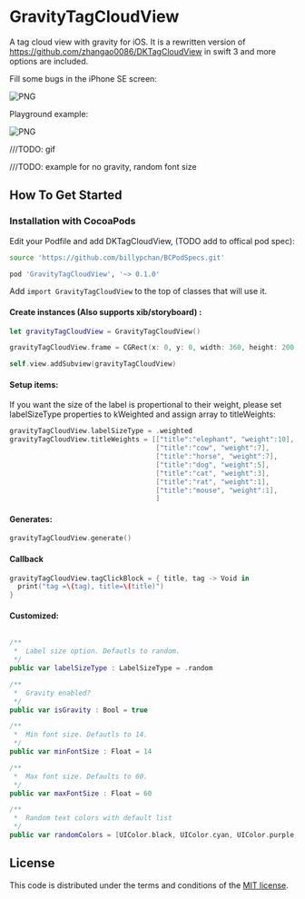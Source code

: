 # GravityTagCloudView
A tag cloud view with gravity for iOS. It is a rewritten version of https://github.com/zhangao0086/DKTagCloudView in swift 3 and more options are included.

Fill some bugs in the iPhone SE screen:

![PNG](https://raw.githubusercontent.com/billypchan/DKTagCloudView/master/doc/tagsOfbugs.png)

Playground example:

![PNG](https://raw.githubusercontent.com/billypchan/DKTagCloudView/master/doc/playground.png)

///TODO: gif

///TODO: example for no gravity, random font size


## How To Get Started

### Installation with CocoaPods

Edit your Podfile and add DKTagCloudView, (TODO add to offical pod spec):

``` bash
source 'https://github.com/billypchan/BCPodSpecs.git'

pod 'GravityTagCloudView', '~> 0.1.0'
```

Add `import GravityTagCloudView` to the top of classes that will use it.  
#### Create instances (Also supports xib/storyboard) :

``` Swift
let gravityTagCloudView = GravityTagCloudView()

gravityTagCloudView.frame = CGRect(x: 0, y: 0, width: 360, height: 200)

self.view.addSubview(gravityTagCloudView)

```

#### Setup items:

If you want the size of the label is propertional to their weight, please set labelSizeType properties to kWeighted and assign  array to titleWeights:

``` Swift
gravityTagCloudView.labelSizeType = .weighted
gravityTagCloudView.titleWeights = [["title":"elephant", "weight":10],
                                    ["title":"cow", "weight":7],
                                    ["title":"horse", "weight":7],
                                    ["title":"dog", "weight":5],
                                    ["title":"cat", "weight":3],
                                    ["title":"rat", "weight":1],
                                    ["title":"mouse", "weight":1],
                                    ]
```

#### Generates:

``` Swift
gravityTagCloudView.generate()
```

#### Callback

``` Swift
gravityTagCloudView.tagClickBlock = { title, tag -> Void in       
  print("tag =\(tag), title=\(title)")
}
```

#### Customized:

``` Swift

/**
 *  Label size option. Defautls to random.
 */
public var labelSizeType : LabelSizeType = .random

/**
 *  Gravity enabled?
 */
public var isGravity : Bool = true

/**
 *  Min font size. Defautls to 14.
 */
public var minFontSize : Float = 14

/**
 *  Max font size. Defaults to 60.
 */
public var maxFontSize : Float = 60

/**
 *  Random text colors with default list
 */
public var randomColors = [UIColor.black, UIColor.cyan, UIColor.purple, UIColor.orange, UIColor.red, UIColor.yellow, UIColor.lightGray, UIColor.gray, UIColor.green]
```

## License
This code is distributed under the terms and conditions of the <a href="https://github.com/zhangao0086/DKTagCloudView/master/LICENSE">MIT license</a>.
